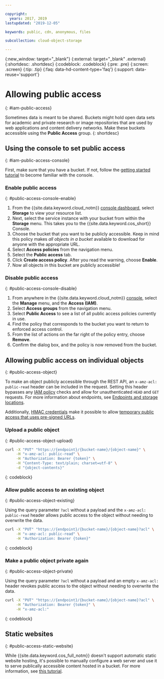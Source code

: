 ```yaml
---

copyright:
  years: 2017, 2019
lastupdated: "2019-12-05"

keywords: public, cdn, anonymous, files

subcollection: cloud-object-storage

---
```

{:new_window: target="_blank"}
{:external: target="_blank" .external}
{:shortdesc: .shortdesc}
{:codeblock: .codeblock}
{:pre: .pre}
{:screen: .screen}
{:tip: .tip}
{:faq: data-hd-content-type='faq'}
{:support: data-reuse='support'}

# Allowing public access
{: #iam-public-access}

Sometimes data is meant to be shared. Buckets might hold open data sets for academic and private research or image repositories that are used by web applications and content delivery networks. Make these buckets accessible using the **Public Access** group.
{: shortdesc}

## Using the console to set public access
{: #iam-public-access-console}

First, make sure that you have a bucket. If not, follow the [getting started tutorial](/docs/cloud-object-storage?topic=cloud-object-storage-getting-started) to become familiar with the console.

### Enable public access
{: #public-access-console-enable}

1. From the {{site.data.keyword.cloud_notm}} [console dashboard](https://cloud.ibm.com/), select **Storage** to view your resource list.
2. Next, select the service instance with your bucket from within the **Storage** menu. This takes you to the {{site.data.keyword.cos_short}} Console.
3. Choose the bucket that you want to be publicly accessible. Keep in mind this policy makes _all objects in a bucket_ available to download for anyone with the appropriate URL.
4. Select **Access policies** from the navigation menu.
5. Select the **Public access** tab.
6. Click **Create access policy**. After you read the warning, choose **Enable**.
7. Now all objects in this bucket are publicly accessible!

### Disable public access
{: #public-access-console-disable}

1. From anywhere in the {{site.data.keyword.cloud_notm}} [console](https://cloud.ibm.com/), select the **Manage** menu, and the **Access (IAM)**.
2. Select **Access groups** from the navigation menu.
3. Select **Public Access** to see a list of all public access policies currently in use.
4. Find the policy that corresponds to the bucket you want to return to enforced access control.
5. From the list of actions on the far right of the policy entry, choose **Remove**.
6. Confirm the dialog box, and the policy is now removed from the bucket.

## Allowing public access on individual objects
{: #public-access-object}

To make an object publicly accessible through the REST API, an `x-amz-acl: public-read` header can be included in the request. Setting this header bypasses any [IAM policy](/docs/cloud-object-storage/iam?topic=cloud-object-storage-iam-overview) checks and allow for unauthenticated `HEAD` and `GET` requests. For more information about endpoints, see [Endpoints and storage locations](/docs/cloud-object-storage?topic=cloud-object-storage-endpoints#endpoints).

Additionally, [HMAC credentials](/docs/cloud-object-storage/hmac?topic=cloud-object-storage-hmac-signature) make it possible to allow [temporary public access that uses pre-signed URLs](/docs/cloud-object-storage/hmac?topic=cloud-object-storage-presign-url).

### Upload a public object
{: #public-access-object-upload}

```sh
curl -X "PUT" "https://{endpoint}/{bucket-name}/{object-name}" \
     -H "x-amz-acl: public-read" \
     -H "Authorization: Bearer {token}" \
     -H "Content-Type: text/plain; charset=utf-8" \
     -d "{object-contents}"
```
{: codeblock}

### Allow public access to an existing object
{: #public-access-object-existing}

Using the query parameter `?acl` without a payload and the `x-amz-acl: public-read` header allows public access to the object without needing to overwrite the data.

```sh
curl -X "PUT" "https://{endpoint}/{bucket-name}/{object-name}?acl" \
     -H "x-amz-acl: public-read" \
     -H "Authorization: Bearer {token}"
```
{: codeblock}

### Make a public object private again
{: #public-access-object-private}

Using the query parameter `?acl` without a payload and an empty `x-amz-acl:` header revokes public access to the object without needing to overwrite the data.

```sh
curl -X "PUT" "https://{endpoint}/{bucket-name}/{object-name}?acl" \
     -H "Authorization: Bearer {token}" \
     -H "x-amz-acl:"
```
{: codeblock}

## Static websites
{: #public-access-static-website}

While {{site.data.keyword.cos_full_notm}} doesn't support automatic static website hosting, it's possible to manually configure a web server and use it to serve publically accessible content hosted in a bucket. For more information, see [this tutorial](https://www.ibm.com/cloud/blog/static-websites-cloud-object-storage-cos).
